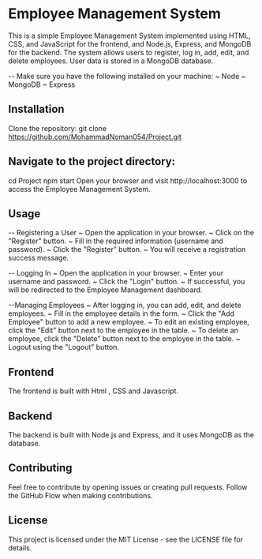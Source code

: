# Employee Management System
This is a simple Employee Management System implemented using HTML, CSS, and JavaScript for the frontend, and Node.js, Express, and MongoDB for the backend. The system allows users to register, log in, add, edit, and delete employees. User data is stored in a MongoDB database.

-- Make sure you have the following installed on your machine:
~ Node
~ MongoDB
~ Express

## Installation
Clone the repository:
git clone https://github.com/MohammadNoman054/Project.git

## Navigate to the project directory:
cd Project
npm start
Open your browser and visit http://localhost:3000 to access the Employee Management System.

## Usage
-- Registering a User
~ Open the application in your browser.
~ Click on the "Register" button.
~ Fill in the required information (username and password).
~ Click the "Register" button.
~ You will receive a registration success message.

-- Logging In
~ Open the application in your browser.
~ Enter your username and password.
~ Click the "Login" button.
~ If successful, you will be redirected to the Employee Management dashboard.

--Managing Employees
~ After logging in, you can add, edit, and delete employees.
~ Fill in the employee details in the form.
~ Click the "Add Employee" button to add a new employee.
~ To edit an existing employee, click the "Edit" button next to the employee in the table.
~ To delete an employee, click the "Delete" button next to the employee in the table.
~ Logout using the "Logout" button.


## Frontend
The frontend is built with Html , CSS and Javascript.

## Backend
The backend is built with Node.js and Express, and it uses MongoDB as the database. 

## Contributing
Feel free to contribute by opening issues or creating pull requests. Follow the GitHub Flow when making contributions.

## License
This project is licensed under the MIT License - see the LICENSE file for details.







 
